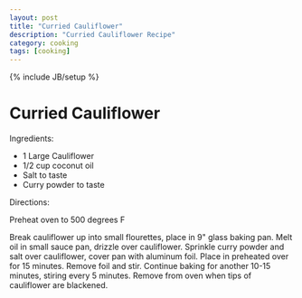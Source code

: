 ```yaml
---
layout: post
title: "Curried Cauliflower"
description: "Curried Cauliflower Recipe"
category: cooking
tags: [cooking]
---
```

{% include JB/setup %}

# Curried Cauliflower

Ingredients:

* 1 Large Cauliflower
* 1/2 cup coconut oil
* Salt to taste
* Curry powder to taste

Directions:

Preheat oven to 500 degrees F

Break cauliflower up into small flourettes, place in 9" glass baking pan.  Melt oil in small sauce pan, drizzle over cauliflower.  Sprinkle curry powder and salt over cauliflower, cover pan with aluminum foil.  Place in preheated over for 15 minutes.  Remove foil and stir.  Continue baking for another 10-15 minutes, stiring every 5 minutes.  Remove from oven when tips of cauliflower are blackened.